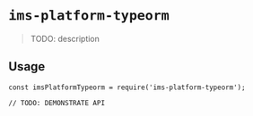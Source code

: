 # `ims-platform-typeorm`

> TODO: description

## Usage

```
const imsPlatformTypeorm = require('ims-platform-typeorm');

// TODO: DEMONSTRATE API
```
